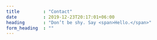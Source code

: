```yaml
---
title         : "Contact"
date          : 2019-12-23T20:17:01+06:00
heading       : "Don’t be shy. Say <span>Hello.</span>"
form_heading  : ""
---
```



